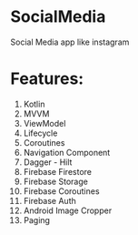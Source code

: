 # SocialMedia
Social Media app like instagram

# Features:
1. Kotlin
1. MVVM
1. ViewModel
1. Lifecycle
1. Coroutines
1. Navigation Component
1. Dagger - Hilt
1. Firebase Firestore
1. Firebase Storage
1. Firebase Coroutines
1. Firebase Auth
1. Android Image Cropper
1. Paging

